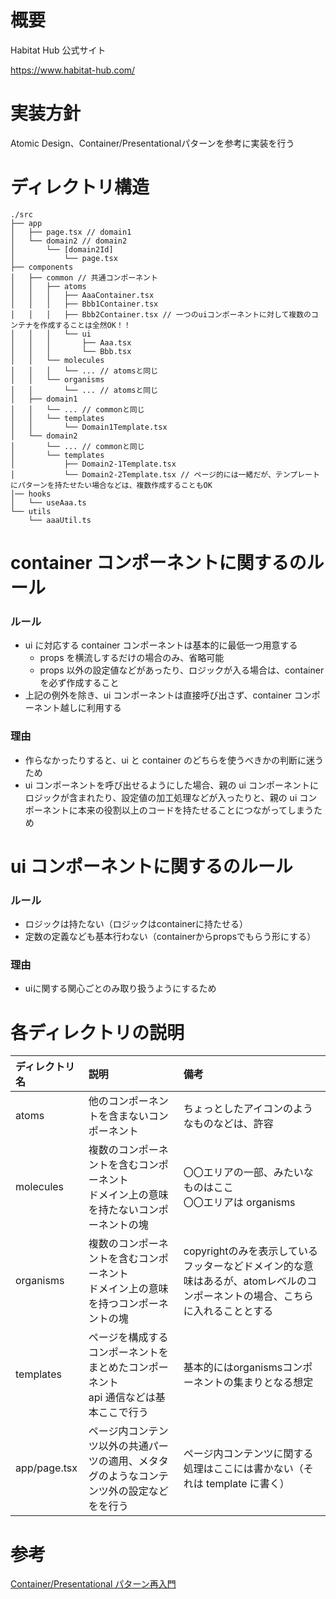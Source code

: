 # 概要

Habitat Hub 公式サイト

https://www.habitat-hub.com/

# 実装方針
Atomic Design、Container/Presentationalパターンを参考に実装を行う

# ディレクトリ構造

```
./src
├── app
│   ├── page.tsx // domain1
│   └── domain2 // domain2
│       └── [domain2Id]
│           └── page.tsx
├── components
│   ├── common // 共通コンポーネント
│   │   ├── atoms
│   │   │   ├── AaaContainer.tsx
│   │   │   ├── Bbb1Container.tsx
│   │   │   ├── Bbb2Container.tsx // 一つのuiコンポーネントに対して複数のコンテナを作成することは全然OK！！
│   │   │   └── ui
│   │   │       ├── Aaa.tsx
│   │   │       └── Bbb.tsx
│   │   └── molecules
│   │   │   └── ... // atomsと同じ
│   │   └── organisms
│   │       └── ... // atomsと同じ
│   ├── domain1
│   │   └── ... // commonと同じ
│   │   └── templates
│   │       └── Domain1Template.tsx
│   └── domain2
│       └── ... // commonと同じ
│       └── templates
│           ├── Domain2-1Template.tsx
│           └── Domain2-2Template.tsx // ページ的には一緒だが、テンプレートにパターンを持たせたい場合などは、複数作成することもOK
│── hooks
│   └── useAaa.ts
└── utils
    └── aaaUtil.ts
```

# container コンポーネントに関するのルール

### ルール

- ui に対応する container コンポーネントは基本的に最低一つ用意する
  - props を横流しするだけの場合のみ、省略可能
  - props 以外の設定値などがあったり、ロジックが入る場合は、container を必ず作成すること
- 上記の例外を除き、ui コンポーネントは直接呼び出さず、container コンポーネント越しに利用する

### 理由
- 作らなかったりすると、ui と container のどちらを使うべきかの判断に迷うため
- ui コンポーネントを呼び出せるようにした場合、親の ui コンポーネントにロジックが含まれたり、設定値の加工処理などが入ったりと、親の ui コンポーネントに本来の役割以上のコードを持たせることにつながってしまうため

# ui コンポーネントに関するのルール

### ルール

- ロジックは持たない（ロジックはcontainerに持たせる）
- 定数の定義なども基本行わない（containerからpropsでもらう形にする）

### 理由

- uiに関する関心ごとのみ取り扱うようにするため

# 各ディレクトリの説明

| ディレクトリ名 | 説明 | 備考 |
|:---|:---|:---|
| atoms | 他のコンポーネントを含まないコンポーネント | ちょっとしたアイコンのようなものなどは、許容 |
| molecules | 複数のコンポーネントを含むコンポーネント <br/> ドメイン上の意味を持たないコンポーネントの塊  | 〇〇エリアの一部、みたいなものはここ <br/> 〇〇エリアは organisms | | 
| organisms | 複数のコンポーネントを含むコンポーネント <br/> ドメイン上の意味を持つコンポーネントの塊 | copyrightのみを表示しているフッターなどドメイン的な意味はあるが、atomレベルのコンポーネントの場合、こちらに入れることとする |
| templates | ページを構成するコンポーネントをまとめたコンポーネント <br/> api 通信などは基本ここで行う | 基本的にはorganismsコンポーネントの集まりとなる想定 |
| app/page.tsx | ページ内コンテンツ以外の共通パーツの適用、メタタグのようなコンテンツ外の設定などをを行う | ページ内コンテンツに関する処理はここには書かない（それは template に書く） |

# 参考

[Container/Presentational パターン再入門](https://zenn.dev/buyselltech/articles/9460c75b7cd8d1)

